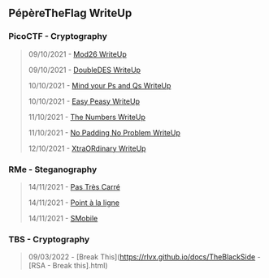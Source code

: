 ## PépèreTheFlag WriteUp

### PicoCTF - Cryptography

> 09/10/2021 - [Mod26 WriteUp](https://rlvx.github.io/docs/Mod26WriteUp.html)
> 
> 09/10/2021 - [DoubleDES WriteUp](https://rlvx.github.io/docs/DoubleDESWriteUp.html)
>
> 10/10/2021 - [Mind your Ps and Qs WriteUp](https://rlvx.github.io/docs/MindyourPsandQsWriteUp.html)
>
> 10/10/2021 - [Easy Peasy WriteUp](https://rlvx.github.io/docs/EasyPeasyWU.html)
>
> 11/10/2021 - [The Numbers WriteUp](https://rlvx.github.io/docs/TheNumbersWU.html)
>
> 11/10/2021 - [No Padding No Problem WriteUp](https://rlvx.github.io/docs/NoPaddingNoProblemWU.html)
>
> 12/10/2021 - [XtraORdinary WriteUp](https://rlvx.github.io/docs/XtraORdinaryWU.html)

### RMe - Steganography

>14/11/2021 - [Pas Très Carré](https://rlvx.github.io/docs/Pas_Tres_Carre.html)
>
>14/11/2021 - [Point à la ligne](https://rlvx.github.io/docs/point_a_la_ligne.html)
>
>14/11/2021 - [SMobile](https://rlvx.github.io/docs/steganomobile.html)


### TBS - Cryptography

>09/03/2022 - [Break This](https://rlvx.github.io/docs/TheBlackSide - [RSA - Break this].html)
